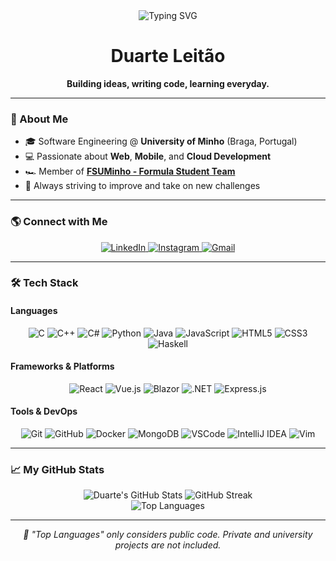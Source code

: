 <div align="center">
  <img src="https://readme-typing-svg.herokuapp.com?font=Fira+Code&size=28&pause=1000&color=FFCA72&center=true&vCenter=true&width=600&lines=Hi+there+👋;I'm+Duarte+Leitão;Software+Engineering+Student" alt="Typing SVG" />
</div>

<h1 align="center">Duarte Leitão</h1>

<div align="center">
  <b>Building ideas, writing code, learning everyday.</b>
</div>

---

### 🧠 About Me
- 🎓 Software Engineering @ **University of Minho** (Braga, Portugal)
- 💻 Passionate about **Web**, **Mobile**, and **Cloud Development**
- 🏎️ Member of [**FSUMinho - Formula Student Team**](https://fsuminho.github.io/website/)
- 🚀 Always striving to improve and take on new challenges

---

### 🌎 Connect with Me
<p align="center">
  <a href="https://www.linkedin.com/in/duarte-leit%C3%A3o-7b0a6624b/" target="_blank">
    <img alt="LinkedIn" src="https://img.shields.io/badge/LinkedIn-0A66C2?style=for-the-badge&logo=linkedin&logoColor=white">
  </a>
  <a href="https://www.instagram.com/duarte_ml9/" target="_blank">
    <img alt="Instagram" src="https://img.shields.io/badge/Instagram-E4405F?style=for-the-badge&logo=instagram&logoColor=white">
  </a>
  <a href="mailto:duarte0903@gmail.com" target="_blank">
    <img alt="Gmail" src="https://img.shields.io/badge/Gmail-D14836?style=for-the-badge&logo=gmail&logoColor=white">
  </a>
</p>

---

### 🛠️ Tech Stack

#### Languages
<p align="center">
  <img alt="C" src="https://img.shields.io/badge/C-00599C?style=for-the-badge&logo=c&logoColor=white">
  <img alt="C++" src="https://img.shields.io/badge/C++-00599C?style=for-the-badge&logo=cplusplus&logoColor=white">
  <img alt="C#" src="https://img.shields.io/badge/C%23-239120?style=for-the-badge&logo=csharp&logoColor=white">
  <img alt="Python" src="https://img.shields.io/badge/Python-3776AB?style=for-the-badge&logo=python&logoColor=white">
  <img alt="Java" src="https://img.shields.io/badge/Java-ED8B00?style=for-the-badge&logo=java&logoColor=white">
  <img alt="JavaScript" src="https://img.shields.io/badge/JavaScript-F7DF1E?style=for-the-badge&logo=javascript&logoColor=black">
  <img alt="HTML5" src="https://img.shields.io/badge/HTML5-E34F26?style=for-the-badge&logo=html5&logoColor=white">
  <img alt="CSS3" src="https://img.shields.io/badge/CSS3-1572B6?style=for-the-badge&logo=css3&logoColor=white">
  <img alt="Haskell" src="https://img.shields.io/badge/Haskell-5e5086?style=for-the-badge&logo=haskell&logoColor=white">
</p>

#### Frameworks & Platforms
<p align="center">
  <img alt="React" src="https://img.shields.io/badge/React-20232A?style=for-the-badge&logo=react&logoColor=61DAFB">
  <img alt="Vue.js" src="https://img.shields.io/badge/Vue.js-4FC08D?style=for-the-badge&logo=vue.js&logoColor=white">
  <img alt="Blazor" src="https://img.shields.io/badge/Blazor-512BD4?style=for-the-badge&logo=blazor&logoColor=white">
  <img alt=".NET" src="https://img.shields.io/badge/.NET-512BD4?style=for-the-badge&logo=dotnet&logoColor=white">
  <img alt="Express.js" src="https://img.shields.io/badge/Express.js-000000?style=for-the-badge&logo=express&logoColor=white">
</p>

#### Tools & DevOps
<p align="center">
  <img alt="Git" src="https://img.shields.io/badge/Git-F05032?style=for-the-badge&logo=git&logoColor=white">
  <img alt="GitHub" src="https://img.shields.io/badge/GitHub-181717?style=for-the-badge&logo=github&logoColor=white">
  <img alt="Docker" src="https://img.shields.io/badge/Docker-2496ED?style=for-the-badge&logo=docker&logoColor=white">
  <img alt="MongoDB" src="https://img.shields.io/badge/MongoDB-47A248?style=for-the-badge&logo=mongodb&logoColor=white">
  <img alt="VSCode" src="https://img.shields.io/badge/VSCode-007ACC?style=for-the-badge&logo=visualstudiocode&logoColor=white">
  <img alt="IntelliJ IDEA" src="https://img.shields.io/badge/IntelliJ%20IDEA-000000?style=for-the-badge&logo=intellijidea&logoColor=white">
  <img alt="Vim" src="https://img.shields.io/badge/Vim-11AB00?style=for-the-badge&logo=vim&logoColor=white">
</p>

---

### 📈 My GitHub Stats

<div align="center">
  <img src="https://github-readme-stats.vercel.app/api?username=Duarte0903&show_icons=true&theme=react&bg_color=0d1117&title_color=FFCA72&icon_color=FFCA72&text_color=ffffff&border_radius=10" alt="Duarte's GitHub Stats" style="max-width: 100%;">
  <img src="https://github-readme-streak-stats.herokuapp.com?user=Duarte0903&theme=react&background=0d1117&currStreakLabel=FFCA72&fire=FFCA72&sideLabels=ffffff&currStreakNum=FFCA72&sideNums=ffffff&dates=ffffff" alt="GitHub Streak" style="max-width: 100%;">
</div>

<div align="center">
  <img src="https://github-readme-stats.vercel.app/api/top-langs/?username=Duarte0903&layout=compact&theme=react&bg_color=0d1117&title_color=FFCA72&text_color=ffffff&border_radius=10" alt="Top Languages" style="max-width: 100%;">
</div>

---

<div align="center">
  <i>🚀 "Top Languages" only considers public code. Private and university projects are not included.</i>
</div>
